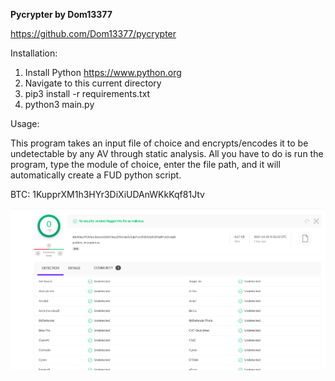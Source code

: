 **Pycrypter by Dom13377**

https://github.com/Dom13377/pycrypter


Installation:

1. Install Python https://www.python.org
2. Navigate to this current directory
3. pip3 install -r requirements.txt
4. python3 main.py

Usage:

This program takes an input file of choice and encrypts/encodes it to be undetectable by any AV through static analysis. All you have to do is run the program, type the module of choice, enter the file path, and it will automatically create a FUD python script. 

BTC: 1KupprXM1h3HYr3DiXiUDAnWKkKqf81Jtv


![Screenshot from 2021-04-20 00-07-56](https://github.com/Dom13377/pycrypter/blob/main/Screenshot%20from%202021-04-20%2000-07-56.png)
